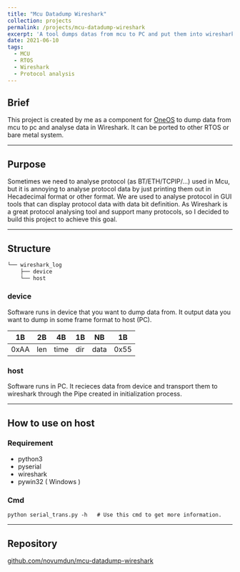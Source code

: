 ```yaml
---
title: "Mcu Datadump Wireshark"
collection: projects
permalink: /projects/mcu-datadump-wireshark
excerpt: 'A tool dumps datas from mcu to PC and put them into wireshark to analyse.'
date: 2021-06-10
tags:
  - MCU
  - RTOS
  - Wireshark
  - Protocol analysis
---
```


## Brief

This project is created by me as a component for [OneOS](https://gitee.com/cmcc-oneos/OneOS) to dump data from mcu to pc and analyse data in Wireshark. It can be ported to other RTOS or bare metal system.

---

## Purpose

Sometimes we need to analyse protocol (as BT/ETH/TCPIP/...) used in Mcu, but it is annoying to analyse protocol data by just printing them out in Hecadecimal format or other format. We are used to analyse protocol in GUI tools that can display protocol data with data bit definition. As Wireshark is a great protocol analysing tool and support many protocols, so I decided to build this project to achieve this goal.

---

## Structure
```c
└── wireshark_log
    ├── device
    └── host
```

### device

Software runs in device that you want to dump data from. It output data you want to dump in some frame format to host (PC). 

|  1B  |  2B  |  4B  |  1B  |  NB  |  1B  |
| ---  | ---  | ---  | ---  | ---  | ---  |
| 0xAA | len  | time | dir  | data | 0x55 |

### host

Software runs in PC. It recieces data from device and transport them to wireshark through the Pipe created in initialization process.

---

## How to use on host

### Requirement

* python3
* pyserial
* wireshark
* pywin32 ( Windows )

### Cmd

```shell
python serial_trans.py -h   # Use this cmd to get more information.
```

---

## Repository

[github.com/novumdun/mcu-datadump-wireshark](https://github.com/novumdun/mcu-datadump-wireshark)
